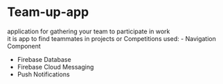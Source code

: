 # Team-up-app
application for gathering your team to participate in work  
it is app to find teammates in projects or Competitions
used: - Navigation Component
- Firebase Database
- Firebase Cloud Messaging
- Push Notifications

